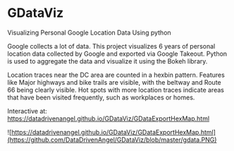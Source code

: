 # GDataViz
Visualizing Personal Google Location Data Using python

Google collects a lot of data. This project visualizes 6 years of personal location data collected by Google and exported via Google Takeout. Python is used to aggregate the data and visualize it using the Bokeh  library.

Location traces near the DC area are counted in a hexbin pattern. Features like Major highways and bike trails are visible, with the beltway and Route 66 being clearly visible.  Hot spots with more location traces indicate areas that have been visited frequently, such as workplaces or homes.

Interactive at: https://datadrivenangel.github.io/GDataViz/GDataExportHexMap.html

![https://datadrivenangel.github.io/GDataViz/GDataExportHexMap.html](https://github.com/DataDrivenAngel/GDataViz/blob/master/gdata.PNG)
